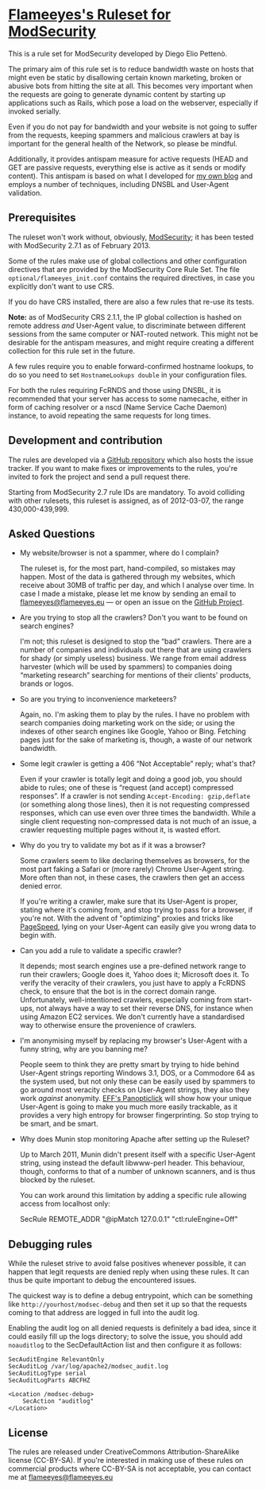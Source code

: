 [Flameeyes's Ruleset for ModSecurity](https://www.flameeyes.eu/p/modsec-flameeyes)
==============================================================================

This is a rule set for ModSecurity developed by Diego Elio Pettenò.

The primary aim of this rule set is to reduce bandwidth waste on hosts
that might even be static by disallowing certain known marketing,
broken or abusive bots from hitting the site at all. This becomes very
important when the requests are going to generate dynamic content by
starting up applications such as Rails, which pose a load on the
webserver, especially if invoked serially.

Even if you do not pay for bandwidth and your website is not going to
suffer from the requests, keeping spammers and malicious crawlers at
bay is important for the general health of the Network, so please be
mindful.

Additionally, it provides antispam measure for active requests (HEAD
and GET are passive requests, everything else is active as it sends or
modify content). This antispam is based on what I developed for [my own
blog](https://blog.flameeyes.eu/) and employs a number of techniques,
including DNSBL and User-Agent validation.


Prerequisites
-------------

The ruleset won't work without, obviously,
[ModSecurity](https://www.modsecurity.org); it has been tested with
ModSecurity 2.7.1 as of February 2013.

Some of the rules make use of global collections and other
configuration directives that are provided by the ModSecurity Core
Rule Set. The file `optional/flameeyes_init.conf` contains the
required directives, in case you explicitly don't want to use CRS.

If you do have CRS installed, there are also a few rules that re-use
its tests.

**Note:** as of ModSecurity CRS 2.1.1, the IP global collection is
hashed on remote address _and_ User-Agent value, to discriminate
between different sessions from the same computer or NAT-routed
network. This might not be desirable for the antispam measures, and
might require creating a different collection for this rule set in the
future.

A few rules require you to enable forward-confirmed hostname
lookups, to do so you need to set `HostnameLookups double` in your
configuration files.

For both the rules requiring FcRNDS and those using DNSBL, it is
recommended that your server has access to some namecache, either in
form of caching resolver or a nscd (Name Service Cache Daemon)
instance, to avoid repeating the same requests for long times.

Development and contribution
----------------------------

The rules are developed via a [GitHub
repository](https://github.com/Flameeyes/modsec-flameeyes) which also
hosts the issue tracker. If you want to make fixes or improvements to
the rules, you're invited to fork the project and send a pull request
there.

Starting from ModSecurity 2.7 rule IDs are mandatory. To avoid
colliding with other rulesets, this ruleset is assigned, as of
2012-03-07, the range 430,000-439,999.

Asked Questions
---------------

 * My website/browser is not a spammer, where do I complain?

   The ruleset is, for the most part, hand-compiled, so mistakes may
   happen. Most of the data is gathered through my websites, which
   receive about 30MB of traffic per day, and which I analyse over
   time. In case I made a mistake, please let me know by sending an
   email to flameeyes@flameeyes.eu — or open an issue on the [GitHub
   Project](https://github.com/Flameeyes/modsec-flameeyes).

 * Are you trying to stop all the crawlers? Don't you want to be found
   on search engines?

   I'm not; this ruleset is designed to stop the “bad” crawlers. There
   are a number of companies and individuals out there that are using
   crawlers for shady (or simply useless) business. We range from
   email address harvester (which will be used by spammers) to
   companies doing “marketing research” searching for mentions of
   their clients' products, brands or logos.

 * So are you trying to inconvenience marketeers?

   Again, no. I'm asking them to play by the rules. I have no problem
   with search companies doing marketing work on the side; or using
   the indexes of other search engines like Google, Yahoo or
   Bing. Fetching pages just for the sake of marketing is, though, a
   waste of our network bandwidth.

 * Some legit crawler is getting a 406 “Not Acceptable” reply; what's that?

   Even if your crawler is totally legit and doing a good job, you
   should abide to rules; one of these is “request (and accept)
   compressed responses”. If a crawler is not sending
   `Accept-Encoding: gzip,deflate` (or something along those lines),
   then it is not requesting compressed responses, which can use even
   over three times the bandwidth. While a single client requesting
   non-compressed data is not much of an issue, a crawler requesting
   multiple pages without it, is wasted effort.

 * Why do you try to validate my bot as if it was a browser?

   Some crawlers seem to like declaring themselves as browsers, for
   the most part faking a Safari or (more rarely) Chrome User-Agent
   string. More often than not, in these cases, the crawlers then get
   an access denied error.

   If you're writing a crawler, make sure that its User-Agent is
   proper, stating where it's coming from, and stop trying to pass for
   a browser, if you're not. With the advent of "optimizing" proxies
   and tricks like
   [PageSpeed](http://code.google.com/speed/page-speed/), lying on
   your User-Agent can easily give you wrong data to begin with.

 * Can you add a rule to validate a specific crawler?

   It depends; most search engines use a pre-defined network range to
   run their crawlers; Google does it, Yahoo does it; Microsoft does
   it. To verify the veracity of their crawlers, you just have to
   apply a FcRDNS check, to ensure that the bot is in the correct
   domain range. Unfortunately, well-intentioned crawlers, especially
   coming from start-ups, not always have a way to set their reverse
   DNS, for instance when using Amazon EC2 services. We don't
   currently have a standardised way to otherwise ensure the
   provenience of crawlers.

 * I'm anonymising myself by replacing my browser's User-Agent with a
   funny string, why are you banning me?

   People seem to think they are pretty smart by trying to hide behind
   User-Agent strings reporting Windows 3.1, DOS, or a Commodore 64 as
   the system used, but not only these can be easily used by spammers
   to go around most veracity checks on User-Agent strings, they also
   they work _against_ anonymity. [EFF's
   Panopticlick](https://panopticlick.eff.org/) will show how your
   unique User-Agent is going to make you much more easily trackable,
   as it provides a very high entropy for browser fingerprinting. So
   stop trying to be smart, and be smart.

 * Why does Munin stop monitoring Apache after setting up the Ruleset?

   Up to March 2011, Munin didn't present itself with a specific
   User-Agent string, using instead the default libwww-perl
   header. This behaviour, though, conforms to that of a number of
   unknown scanners, and is thus blocked by the ruleset.

   You can work around this limitation by adding a specific rule
   allowing access from localhost only:

    SecRule REMOTE_ADDR "@ipMatch 127.0.0.1" "ctl:ruleEngine=Off"


Debugging rules
---------------

While the ruleset strive to avoid false positives whenever possible,
it can happen that legit requests are denied reply when using these
rules. It can thus be quite important to debug the encountered issues.

The quickest way is to define a debug entrypoint, which can be
something like `http://yourhost/modsec-debug` and then set it up so that
the requests coming to that address are logged in full into the audit
log.

Enabling the audit log on all denied requests is definitely a bad
idea, since it could easily fill up the logs directory; to solve the
issue, you should add `noauditlog` to the SecDefaultAction list and
then configure it as follows:

    SecAuditEngine RelevantOnly
    SecAuditLog /var/log/apache2/modsec_audit.log
    SecAuditLogType serial
    SecAuditLogParts ABCFHZ

    <Location /modsec-debug>
        SecAction "auditlog"
    </Location>

License
-------

The rules are released under CreativeCommons Attribution-ShareAlike
license (CC-BY-SA). If you're interested in making use of these rules
on commercial products where CC-BY-SA is not acceptable, you can
contact me at flameeyes@flameeyes.eu
